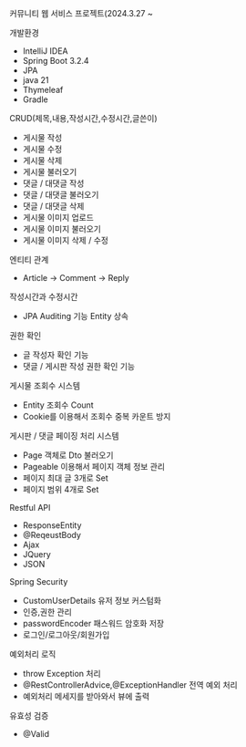 커뮤니티 웹 서비스 프로젝트(2024.3.27 ~ 

개발환경
* IntelliJ IDEA 
* Spring Boot 3.2.4
* JPA
* java 21
* Thymeleaf
* Gradle

CRUD(제목,내용,작성시간,수정시간,글쓴이)
- 게시물 작성
- 게시물 수정
- 게시물 삭제
- 게시물 불러오기
- 댓글 / 대댓글 작성
- 댓글 / 대댓글 불러오기
- 댓글 / 대댓글 삭제
- 게시물 이미지 업로드
- 게시물 이미지 불러오기
- 게시물 이미지 삭제 / 수정

엔티티 관계
- Article -> Comment -> Reply

작성시간과 수정시간
- JPA Auditing 기능 Entity 상속

권한 확인
- 글 작성자 확인 기능
- 댓글 / 게시판 작성 권한 확인 기능

게시물 조회수 시스템
- Entity 조회수 Count
- Cookie를 이용해서 조회수 중복 카운트 방지 

게시판 / 댓글 페이징 처리 시스템
- Page 객체로 Dto 불러오기
- Pageable 이용해서 페이지 객체 정보 관리
- 페이지 최대 글 3개로 Set
- 페이지 범위 4개로 Set

Restful API
- ResponseEntity 
- @ReqeustBody
- Ajax 
- JQuery
- JSON

Spring Security 
- CustomUserDetails 유저 정보 커스텀화
- 인증,권한 관리 
- passwordEncoder 패스워드 암호화 저장
- 로그인/로그아웃/회원가입

예외처리 로직 
- throw Exception 처리
- @RestControllerAdvice,@ExceptionHandler 전역 예외 처리
- 예외처리 메세지를 받아와서 뷰에 출력

유효성 검증
- @Valid
